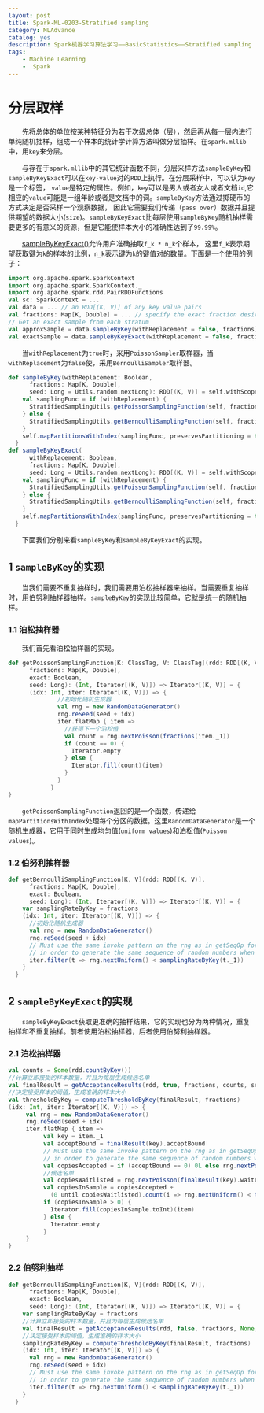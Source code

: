```yaml
---
layout: post
title: Spark-ML-0203-Stratified sampling
category: MLAdvance
catalog: yes
description: Spark机器学习算法学习——BasicStatistics——Stratified sampling
tags:
    - Machine Learning
    -  Spark
---
```


# 分层取样

&emsp;&emsp;先将总体的单位按某种特征分为若干次级总体（层），然后再从每一层内进行单纯随机抽样，组成一个样本的统计学计算方法叫做分层抽样。在`spark.mllib`中，用`key`来分层。

&emsp;&emsp;与存在于`spark.mllib`中的其它统计函数不同，分层采样方法`sampleByKey`和`sampleByKeyExact`可以在`key-value`对的`RDD`上执行。在分层采样中，可以认为`key`是一个标签，
`value`是特定的属性。例如，`key`可以是男人或者女人或者文档`id`,它相应的`value`可能是一组年龄或者是文档中的词。`sampleByKey`方法通过掷硬币的方式决定是否采样一个观察数据，
因此它需要我们传递（`pass over`）数据并且提供期望的数据大小(`size`)。`sampleByKeyExact`比每层使用`sampleByKey`随机抽样需要更多的有意义的资源，但是它能使样本大小的准确性达到了`99.99%`。

&emsp;&emsp;[sampleByKeyExact()](https://spark.apache.org/docs/latest/api/scala/index.html#org.apache.spark.rdd.PairRDDFunctions)允许用户准确抽取`f_k * n_k`个样本，
这里`f_k`表示期望获取键为`k`的样本的比例，`n_k`表示键为`k`的键值对的数量。下面是一个使用的例子：

```scala
import org.apache.spark.SparkContext
import org.apache.spark.SparkContext._
import org.apache.spark.rdd.PairRDDFunctions
val sc: SparkContext = ...
val data = ... // an RDD[(K, V)] of any key value pairs
val fractions: Map[K, Double] = ... // specify the exact fraction desired from each key
// Get an exact sample from each stratum
val approxSample = data.sampleByKey(withReplacement = false, fractions)
val exactSample = data.sampleByKeyExact(withReplacement = false, fractions)
```

&emsp;&emsp;当`withReplacement`为`true`时，采用`PoissonSampler`取样器，当`withReplacement`为`false`使，采用`BernoulliSampler`取样器。

```scala
def sampleByKey(withReplacement: Boolean,
      fractions: Map[K, Double],
      seed: Long = Utils.random.nextLong): RDD[(K, V)] = self.withScope {
    val samplingFunc = if (withReplacement) {
      StratifiedSamplingUtils.getPoissonSamplingFunction(self, fractions, false, seed)
    } else {
      StratifiedSamplingUtils.getBernoulliSamplingFunction(self, fractions, false, seed)
    }
    self.mapPartitionsWithIndex(samplingFunc, preservesPartitioning = true)
  }
def sampleByKeyExact(
      withReplacement: Boolean,
      fractions: Map[K, Double],
      seed: Long = Utils.random.nextLong): RDD[(K, V)] = self.withScope {
    val samplingFunc = if (withReplacement) {
      StratifiedSamplingUtils.getPoissonSamplingFunction(self, fractions, true, seed)
    } else {
      StratifiedSamplingUtils.getBernoulliSamplingFunction(self, fractions, true, seed)
    }
    self.mapPartitionsWithIndex(samplingFunc, preservesPartitioning = true)
  }
```
&emsp;&emsp;下面我们分别来看`sampleByKey`和`sampleByKeyExact`的实现。

## 1 `sampleByKey`的实现

&emsp;&emsp;当我们需要不重复抽样时，我们需要用泊松抽样器来抽样。当需要重复抽样时，用伯努利抽样器抽样。`sampleByKey`的实现比较简单，它就是统一的随机抽样。

### 1.1 泊松抽样器

&emsp;&emsp;我们首先看泊松抽样器的实现。

```scala
def getPoissonSamplingFunction[K: ClassTag, V: ClassTag](rdd: RDD[(K, V)],
      fractions: Map[K, Double],
      exact: Boolean,
      seed: Long): (Int, Iterator[(K, V)]) => Iterator[(K, V)] = {
      (idx: Int, iter: Iterator[(K, V)]) => {
              //初始化随机生成器
              val rng = new RandomDataGenerator()
              rng.reSeed(seed + idx)
              iter.flatMap { item =>
                //获得下一个泊松值
                val count = rng.nextPoisson(fractions(item._1))
                if (count == 0) {
                  Iterator.empty
                } else {
                  Iterator.fill(count)(item)
                }
              }
            }
}
```
&emsp;&emsp;`getPoissonSamplingFunction`返回的是一个函数，传递给`mapPartitionsWithIndex`处理每个分区的数据。这里`RandomDataGenerator`是一个随机生成器，它用于同时生成均匀值(`uniform values`)和泊松值(`Poisson values`)。

### 1.2 伯努利抽样器

```scala
def getBernoulliSamplingFunction[K, V](rdd: RDD[(K, V)],
      fractions: Map[K, Double],
      exact: Boolean,
      seed: Long): (Int, Iterator[(K, V)]) => Iterator[(K, V)] = {
    var samplingRateByKey = fractions
    (idx: Int, iter: Iterator[(K, V)]) => {
      //初始化随机生成器
      val rng = new RandomDataGenerator()
      rng.reSeed(seed + idx)
      // Must use the same invoke pattern on the rng as in getSeqOp for without replacement
      // in order to generate the same sequence of random numbers when creating the sample
      iter.filter(t => rng.nextUniform() < samplingRateByKey(t._1))
    }
  }
```

## 2 `sampleByKeyExact`的实现

&emsp;&emsp;`sampleByKeyExact`获取更准确的抽样结果，它的实现也分为两种情况，重复抽样和不重复抽样。前者使用泊松抽样器，后者使用伯努利抽样器。

### 2.1 泊松抽样器

```scala
val counts = Some(rdd.countByKey())
//计算立即接受的样本数量，并且为每层生成候选名单
val finalResult = getAcceptanceResults(rdd, true, fractions, counts, seed)
//决定接受样本的阈值，生成准确的样本大小
val thresholdByKey = computeThresholdByKey(finalResult, fractions)
(idx: Int, iter: Iterator[(K, V)]) => {
     val rng = new RandomDataGenerator()
     rng.reSeed(seed + idx)
     iter.flatMap { item =>
          val key = item._1
          val acceptBound = finalResult(key).acceptBound
          // Must use the same invoke pattern on the rng as in getSeqOp for with replacement
          // in order to generate the same sequence of random numbers when creating the sample
          val copiesAccepted = if (acceptBound == 0) 0L else rng.nextPoisson(acceptBound)
          //候选名单
          val copiesWaitlisted = rng.nextPoisson(finalResult(key).waitListBound)
          val copiesInSample = copiesAccepted +
            (0 until copiesWaitlisted).count(i => rng.nextUniform() < thresholdByKey(key))
          if (copiesInSample > 0) {
            Iterator.fill(copiesInSample.toInt)(item)
          } else {
            Iterator.empty
          }
     }
}
```

### 2.2 伯努利抽样

```scala
def getBernoulliSamplingFunction[K, V](rdd: RDD[(K, V)],
      fractions: Map[K, Double],
      exact: Boolean,
      seed: Long): (Int, Iterator[(K, V)]) => Iterator[(K, V)] = {
    var samplingRateByKey = fractions
    //计算立即接受的样本数量，并且为每层生成候选名单
    val finalResult = getAcceptanceResults(rdd, false, fractions, None, seed)
    //决定接受样本的阈值，生成准确的样本大小
    samplingRateByKey = computeThresholdByKey(finalResult, fractions)
    (idx: Int, iter: Iterator[(K, V)]) => {
      val rng = new RandomDataGenerator()
      rng.reSeed(seed + idx)
      // Must use the same invoke pattern on the rng as in getSeqOp for without replacement
      // in order to generate the same sequence of random numbers when creating the sample
      iter.filter(t => rng.nextUniform() < samplingRateByKey(t._1))
    }
  }
```
